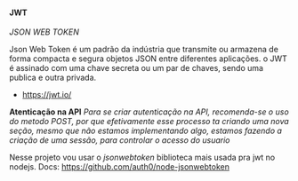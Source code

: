 #### JWT

*JSON WEB TOKEN*

Json Web Token é um padrão da indústria que transmite ou armazena de forma compacta e segura objetos JSON entre diferentes aplicações. o JWT é assinado com uma chave secreta ou um par de chaves, sendo uma publica e outra privada.

- https://jwt.io/

**Atenticação na API**
 _Para se criar autenticação na API, recomenda-se o uso do metodo POST, por que efetivamente esse processo ta criando uma nova seção, mesmo que não estamos implementando algo, estamos fazendo a criação de uma sessão, para controlar o acesso do usuario_

Nesse projeto vou usar o _jsonwebtoken_ biblioteca mais usada pra jwt no nodejs. 
Docs: https://github.com/auth0/node-jsonwebtoken
